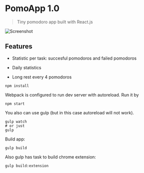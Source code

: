 # PomoApp 1.0

> Tiny pomodoro app built with React.js

![Screenshot](https://github.com/adriantelles/react-pomoapp/screen.png)

## Features

- Statistic per task: succesful pomodoros and failed pomodoros

- Daily statistics

- Long rest every 4 pomodoros

```
npm install
```

Webpack is configured to run dev server with autoreload. Run it by

```
npm start
```

You also can use gulp (but in this case autoreload will not work).

```
gulp watch
# or just
gulp
```

Build app:

```
gulp build
```

Also gulp has task to build chrome extension:

```
gulp build:extension
```
